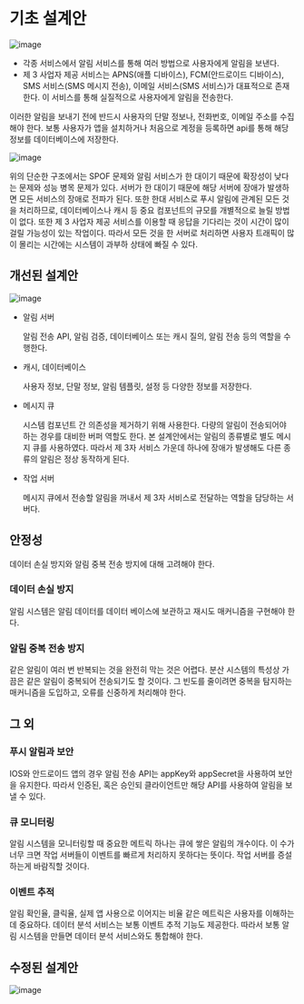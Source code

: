 # 기초 설계안

![image](https://github.com/junchanpp/2023-system-design-interview-2nd/assets/49396352/2ac5fa86-2713-4f16-909e-998bdbcbfad6)


- 각종 서비스에서 알림 서비스를 통해 여러 방법으로 사용자에게 알림을 보낸다.
- 제 3 사업자 제공 서비스는 APNS(애플 디바이스), FCM(안드로이드 디바이스), SMS 서비스(SMS 메시지 전송), 이메일 서비스(SMS 서비스)가 대표적으로 존재한다. 이 서비스를 통해 실질적으로 사용자에게 알림을 전송한다.

이러한 알림을 보내기 전에 반드시 사용자의 단말 정보나, 전화번호, 이메일 주소를 수집해야 한다. 보통 사용자가 앱을 설치하거나 처음으로 계정을 등록하면 api를 통해 해당 정보를 데이터베이스에 저장한다.

![image](https://github.com/junchanpp/2023-system-design-interview-2nd/assets/49396352/c62c8b5c-5030-43e9-af4d-03a8f4c2d2e4)


위의 단순한 구조에서는 SPOF 문제와 알림 서비스가 한 대이기 때문에 확장성이 낮다는 문제와 성능 병목 문제가 있다. 서버가 한 대이기 때문에 해당 서버에 장애가 발생하면 모든 서비스의 장애로 전파가 된다. 또한 한대 서비스로 푸시 알림에 관계된 모든 것을 처리하므로, 데이터베이스나 캐시 등 중요 컴포넌트의 규모를 개별적으로 늘릴 방법이 없다. 또한 제 3 사업자 제공 서비스를 이용할 때 응답을 기다리는 것이 시간이 많이 걸릴 가능성이 있는 작업이다. 따라서 모든 것을 한 서버로 처리하면 사용자 트래픽이 많이 몰리는 시간에는 시스템이 과부하 상태에 빠질 수 있다. 

## 개선된 설계안

![image](https://github.com/junchanpp/2023-system-design-interview-2nd/assets/49396352/a6f93292-6914-4673-a01c-3427fbc25aa3)


- 알림 서버
    
    알림 전송 API, 알림 검증, 데이터베이스 또는 캐시 질의, 알림 전송 등의 역할을 수행한다.
    
- 캐시, 데이터베이스
    
    사용자 정보, 단말 정보, 알림 템플릿, 설정 등 다양한 정보를 저장한다.
    
- 메시지 큐
    
    시스템 컴포넌트 간 의존성을 제거하기 위해 사용한다. 다량의 알림이 전송되어야 하는 경우를 대비한 버퍼 역할도 한다. 본 설계안에서는 알림의 종류별로 별도 메시지 큐를 사용하였다. 따라서 제 3자 서비스 가운데 하나에 장애가 발생해도 다른 종류의 알림은 정상 동작하게 된다.
    
- 작업 서버
    
    메시지 큐에서 전송할 알림을 꺼내서 제 3자 서비스로 전달하는 역할을 담당하는 서버다.
    

## 안정성

데이터 손실 방지와 알림 중복 전송 방지에 대해 고려해야 한다.

### 데이터 손실 방지

알림 시스템은 알림 데이터를 데이터 베이스에 보관하고 재시도 매커니즘을 구현해야 한다.

### 알림 중복 전송 방지

같은 알림이 여러 번 반복되는 것을 완전히 막는 것은 어렵다. 분산 시스템의 특성상 가끔은 같은 알림이 중복되어 전송되기도 할 것이다. 그 빈도를 줄이려면 중복을 탐지하는 매커니즘을 도입하고, 오류를 신중하게 처리해야 한다.

## 그 외

### 푸시 알림과 보안

IOS와 안드로이드 앱의 경우 알림 전송 API는 appKey와 appSecret을 사용하여 보안을 유지한다. 따라서 인증된, 혹은 승인되 클라이언트만 해당 API를 사용하여 알림을 보낼 수 있다.

### 큐 모니터링

알림 시스템을 모니터링할 때 중요한 메트릭 하나는 큐에 쌓은 알림의 개수이다. 이 수가 너무 크면 작업 서버들이 이벤트를 빠르게 처리하지 못하다는 뜻이다. 작업 서버를 증설하는게 바람직할 것이다.

### 이벤트 추적

알림 확인율, 클릭율, 실제 앱 사용으로 이어지는 비율 같은 메트릭은 사용자를 이해하는데 중요하다. 데이터 분석 서비스는 보통 이벤트 추적 기능도 제공한다. 따라서 보통 알림 시스템을 만들면 데이터 분석 서비스와도 통합해야 한다. 

## 수정된 설계안

![image](https://github.com/junchanpp/2023-system-design-interview-2nd/assets/49396352/a4eb705c-eadf-44b5-af4a-f374f617262c)
